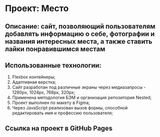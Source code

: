 # Проект: Место

## Описание: сайт, позволяющий пользователям добавлять информацию о себе, фотографии и названия интересных места, а также ставить лайки понравившимся местам

## Использованные технологии:
1. Flexbox контейнеры;
2. Адаптивная верстка;
3. Сайт разработан под различные экраны через медиазапросы - 1280px, 1024px, 768px, 320px;
4. Применена методология БЭМ и организация репозитория Nested;
5. Проект выполнен по макету в Figma;
6. Через JavaScript реализован вызов формы, способной редактировать имя и профессию пользователя;

## Ссылка на проект в GitHub Pages


